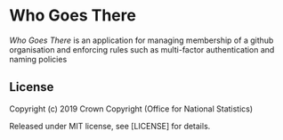 # Who Goes There

_Who Goes There_ is an application for managing membership of a github organisation and enforcing rules such as multi-factor authentication and naming policies

## License

Copyright (c) 2019 Crown Copyright (Office for National Statistics)

Released under MIT license, see [LICENSE] for details.
